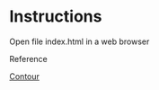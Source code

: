 # Instructions

Open file index.html in a web browser

Reference

[Contour](http://forio.com/contour/get_contour.html)
